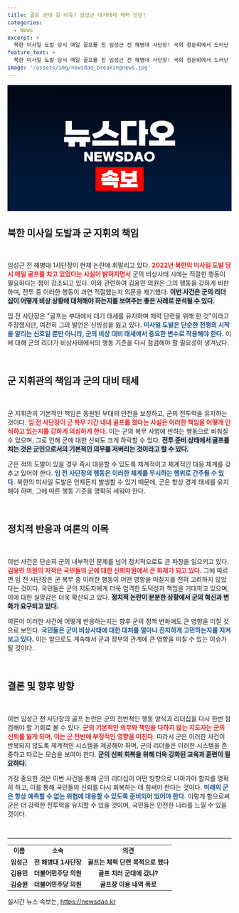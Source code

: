 ```yaml
---
title: 골프 군대 갈 이유? 임성근 대기태세 체력 단련!
categories:
  - News
excerpt: >
  북한 미사일 도발 당시 매일 골프를 친 임성근 전 해병대 사단장! 국회 청문회에서 드러난 그의 행적은? 정치권의 맹비난이 이어지는 가운데, 임 전 사단장의 해명은 성공할 수 있을까?
feature_text: >
  북한 미사일 도발 당시 매일 골프를 친 임성근 전 해병대 사단장! 국회 청문회에서 드러난 그의 행적은? 정치권의 맹비난이 이어지는 가운데, 임 전 사단장의 해명은 성공할 수 있을까?
image: '/assets/img/newsdao_breakingnews.jpg'
---
```


<p><img src="/assets/img/newsdao_breakingnews.jpg" alt="cryptoinkorea 속보" /></p>

<h2 data-ke-size="size26">북한 미사일 도발과 군 지휘의 책임</h2>

<p data-ke-size="size16">&nbsp;</p>

<p>임성근 전 해병대 1사단장이 현재 논란에 휘말리고 있다. <b><span style="color: #ee2323;">2022년 북한의 미사일 도발 당시 매일 골프를 치고 있었다는 사실이 밝혀지면서</span></b> 군의 비상사태 시에는 적절한 행동이 필요하다는 점이 강조되고 있다. 이와 관련하여 김용민 의원은 그의 행동을 강하게 비판하며, 전투 중 이러한 행동이 과연 적절했는지 의문을 제기했다. <b><span style="background-color: #21538527;">이번 사건은 군의 리더십이 어떻게 비상 상황에 대처해야 하는지를 보여주는 좋은 사례로 분석될 수 있다.</span></b> </p>

<p>임 전 사단장은 "골프는 부대에서 대기 태세를 유지하며 체력 단련을 위해 한 것"이라고 주장했지만, 여전히 그의 발언은 신빙성을 잃고 있다. <b><span style="color: #1a5490;">미사일 도발은 단순한 전쟁의 시작을 알리는 신호일 뿐만 아니라, 군의 비상 대비 태세에서 중요한 변수로 작용해야 한다.</span></b> 이에 대해 군의 리더가 비상사태에서의 행동 기준을 다시 점검해야 할 필요성이 생겨났다.</p>

<p data-ke-size="size16">&nbsp;</p>

<h2 data-ke-size="size26">군 지휘관의 책임과 군의 대비 태세</h2>

<p data-ke-size="size16">&nbsp;</p>

<p>군 지휘관의 기본적인 책임은 동원된 부대의 안전을 보장하고, 군의 전투력을 유지하는 것이다. <b><span style="color: #ee2323;">임 전 사단장이 군 복무 기간 내내 골프를 쳤다는 사실은 이러한 책임을 어떻게 인식하고 있는지를 강하게 의심하게 한다.</span></b> 이는 군의 복무 사명에 반하는 행동으로 비춰질 수 있으며, 그로 인해 군에 대한 신뢰도 크게 하락할 수 있다. <b><span style="background-color: #21538527;">전투 준비 상태에서 골프를 치는 것은 군인으로서의 기본적인 의무를 저버리는 것이라고 할 수 있다.</span></b></p>

<p>군은 적의 도발이 있을 경우 즉시 대응할 수 있도록 체계적이고 체계적인 대응 체계를 갖추고 있어야 한다. <b><span style="color: #1a5490;">임 전 사단장의 행동은 이러한 체계를 무시하는 행위로 간주될 수 있다.</span></b> 북한의 미사일 도발은 언제든지 발생할 수 있기 때문에, 군은 항상 경계 태세를 유지해야 하며, 그에 따른 행동 기준을 명확히 세워야 한다.</p>

<p data-ke-size="size16">&nbsp;</p>

<h2 data-ke-size="size26">정치적 반응과 여론의 이목</h2>

<p data-ke-size="size16">&nbsp;</p>

<p>이번 사건은 단순히 군의 내부적인 문제를 넘어 정치적으로도 큰 파장을 일으키고 있다. <b><span style="color: #ee2323;">김용민 의원의 지적은 국민들의 군에 대한 신뢰차원에서 큰 화제가 되고 있다.</span></b> 그에 따르면 임 전 사단장은 군 복무 중 이러한 행동이 어떤 영향을 미칠지를 전혀 고려하지 않았다는 것이다. 국민들은 군의 지도자에게 더욱 엄격한 도덕성과 책임을 기대하고 있으며, 이에 대한 실망감은 더욱 확산되고 있다. <b><span style="background-color: #21538527;">정치적 논란이 분분한 상황에서 군의 혁신과 변화가 요구되고 있다.</span></b></p>

<p>여론이 이러한 사건에 어떻게 반응하는지는 향후 군의 정책 변화에도 큰 영향을 미칠 것으로 보인다. <b><span style="color: #1a5490;">국민들은 군이 비상사태에 대한 대처를 얼마나 진지하게 고민하는지를 지켜보고 있다.</span></b> 이는 앞으로도 계속해서 군과 정부의 관계에 큰 영향을 미칠 수 있는 이슈가 될 것이다.</p>

<p data-ke-size="size16">&nbsp;</p>

<h2 data-ke-size="size26">결론 및 향후 방향</h2>

<p data-ke-size="size16">&nbsp;</p>

<p>이번 임성근 전 사단장의 골프 논란은 군의 전반적인 행동 양식과 리더십을 다시 한번 점검해야 할 기회로 볼 수 있다. <b><span style="color: #ee2323;">군의 기본적인 의무와 책임을 다하지 않는 지도자는 군의 신뢰를 잃게 되며, 이는 군 전반에 부정적인 영향을 미친다.</span></b> 따라서 군은 이러한 사건이 반복되지 않도록 체계적인 시스템을 제공해야 하며, 군의 리더들은 이러한 시스템을 존중하고 따르는 모습을 보여야 한다. <b><span style="background-color: #21538527;">군의 신뢰 회복을 위해 더욱 강화된 교육과 훈련이 필요하다.</span></b></p>

<p>가장 중요한 것은 이번 사건을 통해 군의 리더십이 어떤 방향으로 나아가야 할지를 명확히 하고, 이를 통해 국민들의 신뢰를 다시 회복하는 데 힘써야 한다는 것이다. <b><span style="color: #1a5490;">미래의 군은 항상 예측할 수 없는 위협에 대응할 수 있도록 준비되어 있어야 한다.</span></b> 이렇게 함으로써 군은 더 강력한 전투력을 유지할 수 있을 것이며, 국민들은 안전한 나라를 느낄 수 있을 것이다.</p>

<p data-ke-size="size16">&nbsp;</p>

<hr>

<table style="width: 100%;">
    <tr>
        <td style="text-align: center; height: 17px;"><b>이름</b></td>
        <td style="text-align: center; height: 17px;"><b>소속</b></td>
        <td style="text-align: center; height: 17px;"><b>의견</b></td>
    </tr>
    <tr>
        <td style="text-align: center; height: 17px;"><b>임성근</b></td>
        <td style="text-align: center; height: 17px;"><b>전 해병대 1사단장</b></td>
        <td style="text-align: center; height: 17px;"><b>골프는 체력 단련 목적으로 했다</b></td>
    </tr>
    <tr>
        <td style="text-align: center; height: 17px;"><b>김용민</b></td>
        <td style="text-align: center; height: 17px;"><b>더불어민주당 의원</b></td>
        <td style="text-align: center; height: 17px;"><b>골프 치러 군대에 갔냐?</b></td>
    </tr>
    <tr>
        <td style="text-align: center; height: 17px;"><b>김승원</b></td>
        <td style="text-align: center; height: 17px;"><b>더불어민주당 의원</b></td>
        <td style="text-align: center; height: 17px;"><b>골프장 이용 내역 폭로</b></td>
    </tr>
</table>
실시간 뉴스 속보는, <a href="https://newsdao.kr" rel="dofollow">https://newsdao.kr</a>


